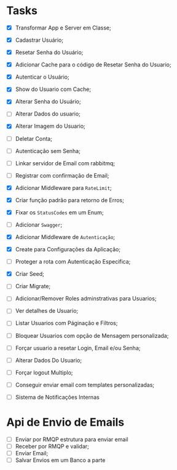 # Tasks

- [x] Transformar App e Server em Classe;

- [x] Cadastrar Usuário;
- [x] Resetar Senha do Usuário;
- [x] Adicionar Cache para o código de Resetar Senha do Usuario;
- [x] Autenticar o Usuário;
- [x] Show do Usuario com Cache;
- [x] Alterar Senha do Usuário;
- [ ] Alterar Dados do usuario;
- [x] Alterar Imagem do Usuario;
- [ ] Deletar Conta;
- [ ] Autenticação sem Senha;
- [ ] Linkar servidor de Email com rabbitmq;
- [ ] Registrar com confirmação de Email;

- [x] Adicionar Middleware para `RateLimit`;
- [x] Criar função padrão para retorno de Erros;
- [x] Fixar os `StatusCodes` em um Enum;
- [ ] Adicionar `Swagger`;
- [x] Adicionar Middleware de `Autenticação`;

- [x] Create para Configurações da Aplicação;
- [ ] Proteger a rota com Autenticação Especifica;
- [x] Criar Seed;
- [ ] Criar Migrate;

- [ ] Adicionar/Remover Roles adminstrativas para Usuarios;
- [ ] Ver detalhes de Usuario;
- [ ] Listar Usuarios com Páginação e Filtros;
- [ ] Bloquear Usuarios com opção de Mensagem personalizada;
- [ ] Forçar usuario a resetar Login, Email e/ou Senha;
- [ ] Alterar Dados Do Usuario;
- [ ] Forçar logout Multiplo;
- [ ] Conseguir enviar email com templates personalizadas;

- [ ] Sistema de Notificações Internas

# Api de Envio de Emails

- [ ] Enviar por RMQP estrutura para enviar email
- [ ] Receber por RMQP e validar;
- [ ] Enviar Email;
- [ ] Salvar Envios em um Banco a parte
